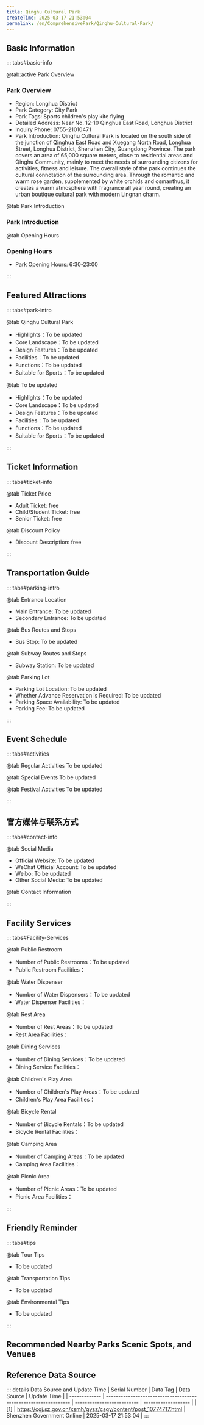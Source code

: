 ```yaml
---
title: Qinghu Cultural Park
createTime: 2025-03-17 21:53:04
permalink: /en/ComprehensivePark/Qinghu-Cultural-Park/
---
```



<script setup>
import ImageSwiper from '/.vuepress/theme/components/ImageSwiper.vue'
// 轮播图数据
const swiperItems = [
    {
                link: 'https://cgj.sz.gov.cn/img/4/4005/4005728/10774717.jpg',
                title: 'Qinghu Cultural Park',
                description: '',
                author: 'Shenzhen Government Online',
                date: '2025/03/17'
                },
  {
                link: 'https://cgj.sz.gov.cn/img/4/4005/4005728/10774717.jpg',
                title: 'Qinghu Cultural Park',
                description: '',
                author: 'Shenzhen Government Online',
                date: '2025/03/17'
                }
]
// 配置项
const swiperConfig = {
  height: 500,
  showInfo: true
}
</script>
<!-- 轮播图组件 -->
<ImageSwiper :items="swiperItems" :config="swiperConfig" />



## Basic Information

::: tabs#basic-info

@tab:active Park Overview
### Park Overview
- Region: Longhua District
- Park Category: City Park
- Park Tags: Sports children's play kite flying
- Detailed Address: Near No. 12-10 Qinghua East Road, Longhua District
- Inquiry Phone: 0755-21010471
- Park Introduction: Qinghu Cultural Park is located on the south side of the junction of Qinghua East Road and Xuegang North Road, Longhua Street, Longhua District, Shenzhen City, Guangdong Province. The park covers an area of 65,000 square meters, close to residential areas and Qinghu Community, mainly to meet the needs of surrounding citizens for activities, fitness and leisure. The overall style of the park continues the cultural connotation of the surrounding area. Through the romantic and warm rose garden, supplemented by white orchids and osmanthus, it creates a warm atmosphere with fragrance all year round, creating an urban boutique cultural park with modern Lingnan charm.

@tab Park Introduction
### Park Introduction
@tab Opening Hours
### Opening Hours
- Park Opening Hours: 6:30-23:00

:::

## Featured Attractions

::: tabs#park-intro

@tab Qinghu Cultural Park
<ImageCard
image="https://cgj.sz.gov.cn/images/index20230710_1.png"
    title="Qinghu Cultural Park"
    description="The popular 'Qinghu Sanjie Temple' has been included in the list of Shenzhen's intangible cultural heritage. According to the story sequence of the legend, the park is mainly divided into four theme areas: Crane Dancing in Qinghu, Returning to the Fields after Visiting Flowers, Poetry in the Three Realms, and Blessings from the Temple. The park is equipped with pergolas, fitness equipment, and children's entertainment facilities to provide citizens with a rich and colorful experience."
    date=""
    author="Shenzhen Government Online"
/>


- Highlights：To be updated
- Core Landscape：To be updated
- Design Features：To be updated
- Facilities：To be updated
- Functions：To be updated
- Suitable for Sports：To be updated

@tab To be updated
<ImageCard
image="https://cgj.sz.gov.cn/images/index20230710_1.png"
    title="Qinghu Cultural Park"
    description="The popular 'Qinghu Sanjie Temple' has been included in the list of Shenzhen's intangible cultural heritage. According to the story sequence of the legend, the park is mainly divided into four theme areas: Crane Dancing in Qinghu, Returning to the Fields after Visiting Flowers, Poetry in the Three Realms, and Blessings from the Temple. The park is equipped with pergolas, fitness equipment, and children's entertainment facilities to provide citizens with a rich and colorful experience."
    date=""
    author="Shenzhen Government Online"
/>


- Highlights：To be updated
- Core Landscape：To be updated
- Design Features：To be updated
- Facilities：To be updated
- Functions：To be updated
- Suitable for Sports：To be updated

:::

## Ticket Information

::: tabs#ticket-info

@tab Ticket Price
- Adult Ticket: free
- Child/Student Ticket: free
- Senior Ticket: free

@tab Discount Policy
- Discount Description: free

:::

## Transportation Guide

::: tabs#parking-intro

@tab Entrance Location
- Main Entrance: To be updated
- Secondary Entrance: To be updated

@tab Bus Routes and Stops
- Bus Stop: To be updated

@tab Subway Routes and Stops
- Subway Station: To be updated

@tab Parking Lot
- Parking Lot Location: To be updated
- Whether Advance Reservation is Required: To be updated
- Parking Space Availability: To be updated
- Parking Fee: To be updated

:::

## Event Schedule

::: tabs#activities

@tab Regular Activities
To be updated

@tab Special Events
To be updated

@tab Festival Activities
To be updated

:::

## 官方媒体与联系方式

::: tabs#contact-info

@tab Social Media
- Official Website: To be updated
- WeChat Official Account: To be updated
- Weibo: To be updated
- Other Social Media: To be updated

@tab Contact Information

:::

## Facility Services

::: tabs#Facility-Services

@tab Public Restroom
- Number of Public Restrooms：To be updated
- Public Restroom Facilities：

@tab Water Dispenser
- Number of Water Dispensers：To be updated
- Water Dispenser Facilities：

@tab Rest Area
- Number of Rest Areas：To be updated
- Rest Area Facilities：

@tab Dining Services
- Number of Dining Services：To be updated
- Dining Service Facilities：

@tab Children's Play Area
- Number of Children's Play Areas：To be updated
- Children's Play Area Facilities：

@tab Bicycle Rental
- Number of Bicycle Rentals：To be updated
- Bicycle Rental Facilities：

@tab Camping Area
- Number of Camping Areas：To be updated
- Camping Area Facilities：

@tab Picnic Area
- Number of Picnic Areas：To be updated
- Picnic Area Facilities：

:::

## Friendly Reminder

::: tabs#tips

@tab Tour Tips
- To be updated

@tab Transportation Tips
- To be updated

@tab Environmental Tips
- To be updated

:::

## Recommended Nearby Parks Scenic Spots, and Venues

<CardGrid>
  <ImageCard
        image="https://cgj.sz.gov.cn/img/4/4005/4005729/10774725.jpg"
        title="Honggang Park"
        description="Honggang Park is located in Honggang District, Luohu District, Shenzhen. It is adjacent to Qingshuihe Logistics District in the north, Sungang District in the s"
        href="/en/ComprehensivePark/Honggang Park"
        author="Shenzhen Government Online"
        date="2025/01/02"
      />
      <ImageCard
        image="https://cgj.sz.gov.cn/img/4/4005/4005729/10774725.jpg"
        title="Honggang Park"
        description="Honggang Park is located in Honggang District, Luohu District, Shenzhen. It is adjacent to Qingshuihe Logistics District in the north, Sungang District in the s"
        href="/en/ComprehensivePark/Honggang Park"
        author="Shenzhen Government Online"
        date="2025/01/02"
      />
    </CardGrid>


## Reference Data Source

::: details Data Source and Update Time
| Serial Number | Data Tag                                                        | Data Source                | Update Time         |
| ------------- | --------------------------------------------------------------- | -------------------------- | ------------------- |
| [1]           | https://cgj.sz.gov.cn/xsmh/gysz/csgy/content/post_10774717.html | Shenzhen Government Online | 2025-03-17 21:53:04 |
:::

